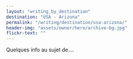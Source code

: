 ```yaml
---
layout: "writing_by_destination"
destination: "USA - Arizona"
permalink: "/writing/destination/usa-arizona/"
header-img: "assets/owner/hero/archive-bg.jpg"
flickr-text: ""
---
```


Quelques info au sujet de....
